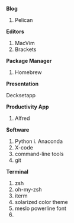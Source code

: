 **Blog**

1. Pelican

**Editors**

1. MacVim
2. Brackets

 **Package Manager**

1. Homebrew

**Presentation**

Decksetapp

**Productivity App**

1. Alfred

**Software**

1. Python
    i. Anaconda
2. X-code
3. command-line tools
4. git

**Terminal**

1. zsh
2. oh-my-zsh
3. iterm
4. solarized color theme
5. meslo powerline font
6. 



